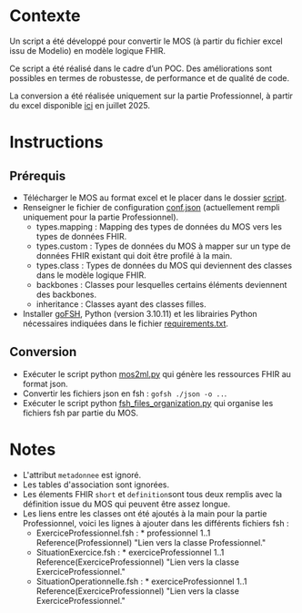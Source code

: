 # Contexte

Un script a été développé pour convertir le MOS (à partir du fichier excel issu de Modelio) en modèle logique FHIR. 

Ce script a été réalisé dans le cadre d’un POC. Des améliorations sont possibles en termes de robustesse, de performance et de qualité de code.

La conversion a été réalisée uniquement sur la partie Professionnel, à partir du excel disponible [ici](https://esante.gouv.fr/sites/default/files/media_entity/documents/MOS.xlsx) en juillet 2025.

# Instructions

## Prérequis

* Télécharger le MOS au format excel et le placer dans le dossier [script](./script).
* Renseigner le fichier de configuration [conf.json](./script/conf.json) (actuellement rempli uniquement pour la partie Professionnel).
    * types.mapping : Mapping des types de données du MOS vers les types de données FHIR.
    * types.custom : Types de données du MOS à mapper sur un type de données FHIR existant qui doit être profilé à la main.
    * types.class : Types de données du MOS qui deviennent des classes dans le modèle logique FHIR. 
    * backbones : Classes pour lesquelles certains éléments deviennent des backbones.
    * inheritance : Classes ayant des classes filles.
* Installer [goFSH](https://github.com/FHIR/GoFSH), Python (version 3.10.11) et les librairies Python nécessaires indiquées dans le fichier [requirements.txt](./script/requirements.txt).

## Conversion

* Exécuter le script python [mos2ml.py](./script/mos2ml.py) qui génère les ressources FHIR au format json.
* Convertir les fichiers json en fsh : `gofsh ./json -o ..`.
* Exécuter le script python [fsh_files_organization.py](./script/fsh_files_organizationl.py) qui organise les fichiers fsh par partie du MOS.

# Notes

* L'attribut `metadonnee` est ignoré.
* Les tables d'association sont ignorées.
* Les élements FHIR `short` et `definition`sont tous deux remplis avec la définition issue du MOS qui peuvent être assez longue.
* Les liens entre les classes ont été ajoutés à la main pour la partie Professionnel, voici les lignes à ajouter dans les différents fichiers fsh :
    * ExerciceProfessionnel.fsh : * professionnel 1..1 Reference(Professionnel) "Lien vers la classe Professionnel."
    * SituationExercice.fsh : * exerciceProfessionnel 1..1 Reference(ExerciceProfessionnel) "Lien vers la classe ExerciceProfessionnel."
    * SituationOperationnelle.fsh : * exerciceProfessionnel 1..1 Reference(ExerciceProfessionnel) "Lien vers la classe ExerciceProfessionnel."